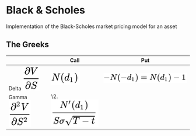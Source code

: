 # Black & Scholes
Implementation of the Black-Scholes market pricing model for an asset


## The Greeks
|| Call | Put |
|-|-|-|
Delta <img src="./images/delta_genform.svg" /> | <img src="./images/delta_callform.svg" /> | <img src="./images/delta_putform.svg" /> |
Gamma <img src="./images/gamma_genform.svg" /> |\2.<img src="./images/gamma.svg" /> |
